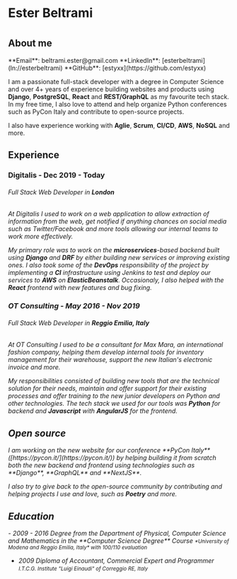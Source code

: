 
<h1>Ester Beltrami<h1>

<h2>About me</h2>
**Email**: beltrami.ester@gmail.com
**LinkedIn**: [esterbeltrami](ln://esterbeltrami) 
**GitHub**: [estyxx](https://github.com/estyxx) 

I am a passionate full-stack developer with a degree in Computer Science and over 4+ years of experience building websites and products using **Django**, **PostgreSQL**, **React** and **REST/GraphQL** as my favourite tech stack. 
In my free time, I also love to attend and help organize Python conferences such as PyCon Italy and contribute to open-source projects.

I also have experience working with **Aglie**, **Scrum**, **CI/CD**, **AWS**, **NoSQL** and more.



<h2>Experience</h2>

<h3>Digitalis - Dec 2019 - Today</h3>
<h6><i>Full Stack Web Developer in <b>London</b></h6>

At Digitalis I used to work on a web application to allow extraction of information from the web, get notified if anything chances on social media such as Twitter/Facebook and more tools allowing our internal teams to work more effectively.

My primary role was to work on the **microservices**-based backend built using **Django** and **DRF** by either building new services or improving existing ones. I also took some of the **DevOps** responsibility of the project by implementing a **CI** infrastructure using Jenkins to test and deploy our services to **AWS** on **ElasticBeanstalk**. Occasionaly, I also helped with the **React** frontend with new features and bug fixing.


<h3>OT Consulting - May 2016 - Nov 2019</h3>
<h6><i>Full Stack Web Developer in <b>Reggio Emilia, Italy</b></i></h6>

At OT Consulting I used to be a consultant for Max Mara, an international fashion company, helping them develop internal tools for inventory management for their warehouse, support the new Italian's electronic invoice and more. 

My responsibilities consisted of building new tools that are the technical solution for their needs, maintain and offer support for their existing processes and offer training to the new junior developers on Python and other technologies.
The tech stack we used for our tools was **Python** for backend and **Javascript** with **AngularJS** for the frontend.


<h2>Open source</h2>
I am working on the new website for our conference **PyCon Italy** ([https://pycon.it/](https://pycon.it/)) by helping building it from scratch both the new backend and frontend using technologies such as **Django**, **GraphQL** and **NextJS**.

I also try to give back to the open-source community by contributing and helping projects I use and love, such as **Poetry** and more.



<h2>Education</h2>
- 2009 - 2016 Degree from the Department of Physical, Computer Science and Mathematics in the **Computer Science Degree** Course
<small>*University of Modena and Reggio Emilia, Italy*
with 100/110 evaluation</small>

- 2009 Diploma of Accountant, Commercial Expert and Programmer
<small>*I.T.C.G. Institute "Luigi Einaudi" of Correggio RE, Italy*</small>